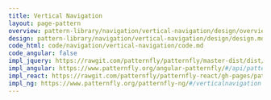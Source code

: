 ```yaml
---
title: Vertical Navigation
layout: page-pattern
overview: pattern-library/navigation/vertical-navigation/design/overview.md
design: pattern-library/navigation/vertical-navigation/design/design.md
code_html: code/navigation/vertical-navigation/code.md
code_angular: false
impl_jquery: https://rawgit.com/patternfly/patternfly/master-dist/dist/tests/vertical-navigation-with-secondary.html
impl_angular: https://www.patternfly.org/angular-patternfly/#/api/patternfly.navigation.component:pfVerticalNavigation - Basic
impl_react: https://rawgit.com/patternfly/patternfly-react/gh-pages/patternfly-3/index.html?selectedKind=patternfly-react%2FNavigation%2FVertical%20Navigation&selectedStory=Items%20as%20JSX
impl_ng: https://www.patternfly.org/patternfly-ng/#/verticalnavigation
---
```


